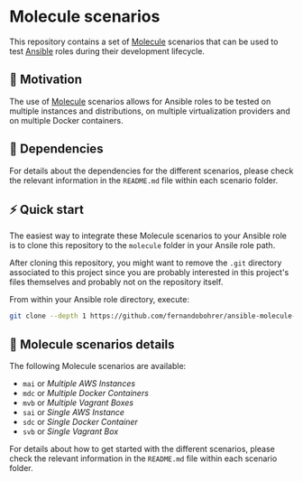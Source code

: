 # Molecule scenarios

This repository contains a set of [Molecule][01] scenarios that can be used to test [Ansible][02] roles during their development lifecycle.

## 🚀 Motivation

The use of [Molecule][01] scenarios allows for Ansible roles to be tested on multiple instances and distributions, on multiple virtualization providers and on multiple Docker containers.

## 🧰 Dependencies

For details about the dependencies for the different scenarios, please check the relevant information in the `README.md` file within each scenario folder.

## ⚡ Quick start

The easiest way to integrate these Molecule scenarios to your Ansible role is to clone this repository to the `molecule` folder in your Ansile role path.

After cloning this repository, you might want to remove the `.git` directory associated to this project since you are probably interested in this project's files themselves and probably not on the repository itself.

From within your Ansible role directory, execute:

```bash
git clone --depth 1 https://github.com/fernandobohrer/ansible-molecule-scenarios.git molecule ; rm -rf molecule/.git
```

## 📑 Molecule scenarios details

The following Molecule scenarios are available:

- `mai` or *Multiple AWS Instances*
- `mdc` or *Multiple Docker Containers*
- `mvb` or *Multiple Vagrant Boxes*
- `sai` or *Single AWS Instance*
- `sdc` or *Single Docker Container*
- `svb` or *Single Vagrant Box*

For details about how to get started with the different scenarios, please check the relevant information in the `README.md` file within each scenario folder.

[01]: https://ansible.readthedocs.io/projects/molecule/
[02]: https://www.ansible.com/
